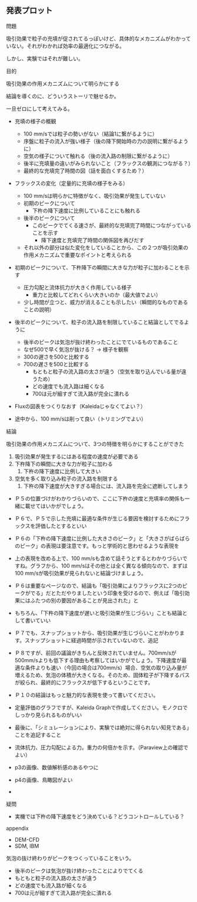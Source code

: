 ## 発表プロット



問題

吸引効果で粒子の充填が促されてるっぽいけど、具体的なメカニズムがわかっていない。それがわかれば効率の最適化につながる。

しかし、実験ではそれが難しい。



目的

吸引効果の作用メカニズムについて明らかにする



結論を導くのに、どういうストーリで魅せるか。

一旦ゼロにして考えてみる。

* 充填の様子の概観
  * 100 mm/sでは粒子の勢いがない（結論1に繋がるように）
  * 序盤に粒子の流入が強い様子（後の降下開始時の力の説明に繋がるように）
  * 空気の様子について触れる（後の流入路の制限に繋がるように）
  * 後半に充填量の違いがみられないこと（フラックスの観測につながる？）
  * 最終的な充填完了時間の図（話を面白くするため？）
* フラックスの変化（定量的に充填の様子をみる）
  * 100 mm/sは明らかに特徴がなく、吸引効果が発生していない
  * 初期のピークについて
    * 下杵の降下速度に比例していることにも触れる
  * 後半のピークについて
    * このピークでてくる速さが、最終的な充填完了時間につながっていることを示す
      * 降下速度と充填完了時間の関係図を再びだす
  * それ以外の部分は似た変化をしていることから、この２つが吸引効果の作用メカニズムで重要なポイントと考えられる
* 初期のピークについて、下杵降下の瞬間に大きな力が粒子に加わることを示す
  * 圧力勾配と流体抗力が大きく作用している様子
    * 重力と比較してどれくらい大きいのか（最大値でよい）
  * 少し時間が立つと、威力が消えることも示したい（瞬間的なものであることの説明）
* 後半のピークについて、粒子の流入路を制限していること結論としてでるように
  * 後半のピークは気泡が抜け終わったことにでているものであること
  * なぜ500で早く気泡が抜ける？ -> 様子を観察
  * 300の遅さを500と比較する
  * 700の遅さを500と比較する
    * もともと粒子の流入路の太さが違う（空気を取り込んでいる量が違うため）
    * どの速度でも流入路は細くなる
    * 700は元が細すぎて流入路が完全に潰れる



* Fluxの図表をつくりなおす（Kaleidaじゃなくてよい？）
* 途中から、100 mm/sは削って良い（トリミングでよい）



結論

吸引効果の作用メカニズムについて、3つの特徴を明らかにすることができた

1. 吸引効果が発生するにはある程度の速度が必要である
2. 下杵降下の瞬間に大きな力が粒子に加わる
   1. 下杵の降下速度に比例して大きい
3. 空気を多く取り込み粒子の流入路を制限する
   1. 下杵の降下速度が大きすぎる場合には、流入路を完全に遮断してしまう





* Ｐ５の位置づけがわかりづらいので、ここに下杵の速度と充填率の関係も一緒に載せてはいかがでしょう。
* Ｐ６で、Ｐ５で示した充填に最適な条件が生じる要因を検討するためにフラックスを評価したとするといい
* Ｐ６の「下杵の降下速度に比例した大きさのピーク」と「大きさがばらばらのピーク」の表現は要注意です。もっと学術的と思わせるような表現を
* 上の表現を改める上で、100 mm/sも含めて話そうとするとわかりづらいですね。グラフから、100 mm/sはその他とは全く異なる傾向なので、まずは100 mm/sが吸引効果が見られないと結論づけましょう。
* Ｐ６は重要なページなので、結論も「吸引効果によりフラックスに2つのピークがでる」だとただやりましたという印象を受けるので、例えば「吸引効果にはふたつの別の要因があることが見出された」と
* もちろん、「下杵の降下速度が遅いと吸引効果が生じづらい」ことも結論として書いていい
* Ｐ７でも、スナップショットから、吸引効果が生じづらいことがわかります。スナップショットに経過時間が示されていないので、追記
* Ｐ８ですが、前回の議論がきちんと反映されていません。700mm/sが500mm/sよりも低下する理由も考察してはいかがでしょう。下降速度が最適な条件よりも速い（今回の場合は700mm/s）場合、空気の取り込み量が増えるため、気泡の体積が大きくなる。そのため、固体粒子が下降するパスが絞られ、最終的にフラックスが低下するということです。
* Ｐ１０の結論はもっと魅力的な表現を使って書いてください。
* 定量評価のグラフですが、Kaleida Graphで作成してください。モノクロでしっかり見られるものがいい

* 最後に、「シミュレーションにより、実験では絶対に得られない知見である」ことを追記すること



* 流体抗力、圧力勾配による力。重力の何倍かを示す。（Paraview上の確認でよい）
* p3の画像、数値解析感のあるやつに
* p4の画像、鳥瞰図がよい
* 



疑問

* 実機では下杵の降下速度をどう決めている？どうコントロールしている？



appendix

* DEM-CFD
* SDM, IBM



気泡の抜け終わりがピークをつくっていることをいう。

- 後半のピークは気泡が抜け終わったことによりでてくる
- もともと粒子の流入路の太さが違う
- どの速度でも流入路が細くなる
- 700は元が細すぎて流入路が完全に潰れる